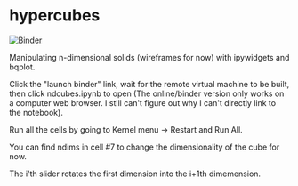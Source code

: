 # hypercubes
[![Binder](https://mybinder.org/badge_logo.svg)](https://mybinder.org/v2/gh/ClayCampaigne/hypercubes/HEAD?urlpath=tree/tree/ipynb)

Manipulating n-dimensional solids (wireframes for now) with ipywidgets and bqplot.

Click the "launch binder" link, wait for the remote virtual machine to be built, then click ndcubes.ipynb to open 
(The online/binder version only works on a computer web browser. I still can't figure out why I can't directly link to the notebook).

Run all the cells by going to Kernel menu -> Restart and Run All.

You can find ndims in cell #7 to change the dimensionality of the cube for now.

The i'th slider rotates the first dimension into the i+1th dimemension.

